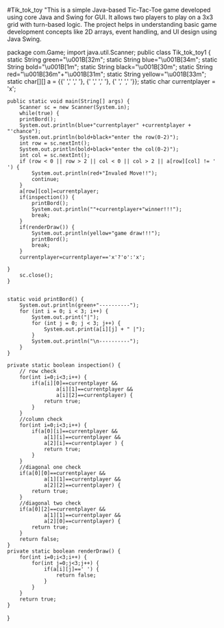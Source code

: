 #Tik_tok_toy
"This is a simple Java-based Tic-Tac-Toe game developed using core Java and Swing for GUI.
It allows two players to play on a 3x3 grid with turn-based logic. 
The project helps in understanding basic game development concepts like 2D arrays, 
event handling, and UI design using Java Swing.

package com.Game;
import java.util.Scanner;
public class Tik_tok_toy1 {
	static String green="\u001B[32m";
	static String blue="\u001B[34m";
	static String bold="\u001B[1m";
	static String black="\u001B[30m";
	static String red="\u001B[36m"+"\u001B[31m";
	static String yellow="\u001B[33m";
	static char[][] a = {{' ',' ',' '},
				{' ',' ',' '},
				{' ',' ',' '}};
	static char currentplayer = 'x';	

	public static void main(String[] args) {
		Scanner sc = new Scanner(System.in);
		while(true) {
		printBord();
		System.out.println(blue+"currentplayer" +currentplayer + "'chance");
		System.out.println(bold+black+"enter the row(0-2)");
		int row = sc.nextInt();
		System.out.println(bold+black+"enter the col(0-2)");
		int col = sc.nextInt();
		if (row < 0 || row > 2 || col < 0 || col > 2 || a[row][col] != ' ') {
			System.out.println(red+"Invaled Move!!");
			continue;
		}
		a[row][col]=currentplayer;
		if(inspection()) {
			printBord();
			System.out.println(""+currentplayer+"winner!!!");
			break;
		}
		if(renderDraw()) {
			System.out.println(yellow+"game draw!!!");
			printBord();
			break;
		}
		currentplayer=currentplayer=='x'?'o':'x';

	}
		sc.close();
	}


	static void printBord() {
		System.out.println(green+"----------");
		for (int i = 0; i < 3; i++) {
			System.out.print("|");
			for (int j = 0; j < 3; j++) {
				System.out.print(a[i][j] + " |");
			}
			System.out.println("\n----------");
		}
	}

	private static boolean inspection() {
		// row check
		for(int i=0;i<3;i++) {
			if(a[i][0]==currentplayer && 
					a[i][1]==currentplayer &&
					a[i][2]==currentplayer) {
				return true;
			}
		}
		//column check
		for(int i=0;i<3;i++) {
			if(a[0][i]==currentplayer &&
				a[1][i]==currentplayer &&
				a[2][i]==currentplayer ) {
				return true;
			}
		}
		//diagonal one check
		if(a[0][0]==currentplayer && 
				a[1][1]==currentplayer &&
				a[2][2]==currentplayer) {
			return true;
		}
		//diagonal two check
		if(a[0][2]==currentplayer && 
				a[1][1]==currentplayer &&
				a[2][0]==currentplayer) {
			return true;
		}
		return false;
	}
	private static boolean renderDraw() {
		for(int i=0;i<3;i++) {
			for(int j=0;j<3;j++) {
				if(a[i][j]==' ') {
					return false;
				}
			}
		}
		return true;
	}


}

